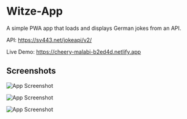 
# Witze-App

A simple PWA app that loads and displays German jokes from an API.

API: https://sv443.net/jokeapi/v2/

Live Demo: https://cheery-malabi-b2ed4d.netlify.app

## Screenshots

![App Screenshot](https://i.ibb.co/VYrKsCs/Download.png)

![App Screenshot](https://i.ibb.co/tLmhHSN/Screenshot-2.png)

![App Screenshot](https://i.imgur.com/zQXSY7B.png)

